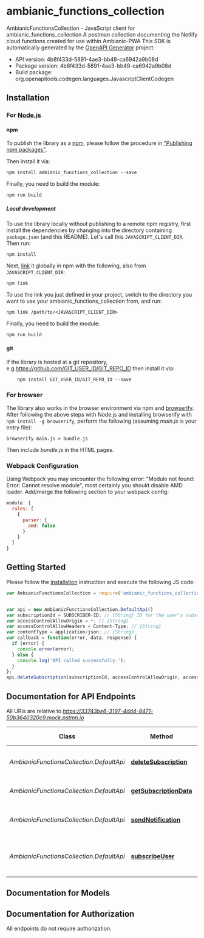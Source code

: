 # ambianic_functions_collection

AmbianicFunctionsCollection - JavaScript client for ambianic_functions_collection
A postman collection documenting the Netlify cloud functions created for use within Ambianic-PWA
This SDK is automatically generated by the [OpenAPI Generator](https://openapi-generator.tech) project:

- API version: 4b8f433d-5891-4ae3-bb49-ca6942a9b08d
- Package version: 4b8f433d-5891-4ae3-bb49-ca6942a9b08d
- Build package: org.openapitools.codegen.languages.JavascriptClientCodegen

## Installation

### For [Node.js](https://nodejs.org/)

#### npm

To publish the library as a [npm](https://www.npmjs.com/), please follow the procedure in ["Publishing npm packages"](https://docs.npmjs.com/getting-started/publishing-npm-packages).

Then install it via:

```shell
npm install ambianic_functions_collection --save
```

Finally, you need to build the module:

```shell
npm run build
```

##### Local development

To use the library locally without publishing to a remote npm registry, first install the dependencies by changing into the directory containing `package.json` (and this README). Let's call this `JAVASCRIPT_CLIENT_DIR`. Then run:

```shell
npm install
```

Next, [link](https://docs.npmjs.com/cli/link) it globally in npm with the following, also from `JAVASCRIPT_CLIENT_DIR`:

```shell
npm link
```

To use the link you just defined in your project, switch to the directory you want to use your ambianic_functions_collection from, and run:

```shell
npm link /path/to/<JAVASCRIPT_CLIENT_DIR>
```

Finally, you need to build the module:

```shell
npm run build
```

#### git

If the library is hosted at a git repository, e.g.https://github.com/GIT_USER_ID/GIT_REPO_ID
then install it via:

```shell
    npm install GIT_USER_ID/GIT_REPO_ID --save
```

### For browser

The library also works in the browser environment via npm and [browserify](http://browserify.org/). After following
the above steps with Node.js and installing browserify with `npm install -g browserify`,
perform the following (assuming *main.js* is your entry file):

```shell
browserify main.js > bundle.js
```

Then include *bundle.js* in the HTML pages.

### Webpack Configuration

Using Webpack you may encounter the following error: "Module not found: Error:
Cannot resolve module", most certainly you should disable AMD loader. Add/merge
the following section to your webpack config:

```javascript
module: {
  rules: [
    {
      parser: {
        amd: false
      }
    }
  ]
}
```

## Getting Started

Please follow the [installation](#installation) instruction and execute the following JS code:

```javascript
var AmbianicFunctionsCollection = require('ambianic_functions_collection');


var api = new AmbianicFunctionsCollection.DefaultApi()
var subscriptionId = SUBSCRIBER-ID; // {String} ID for the user's subscription to be deleted
var accessControlAllowOrigin = *; // {String} 
var accessControlAllowHeaders = Content-Type; // {String} 
var contentType = application/json; // {String} 
var callback = function(error, data, response) {
  if (error) {
    console.error(error);
  } else {
    console.log('API called successfully.');
  }
};
api.deleteSubscription(subscriptionId, accessControlAllowOrigin, accessControlAllowHeaders, contentType, callback);

```

## Documentation for API Endpoints

All URIs are relative to *https://33743be6-3197-4dd4-8471-50b3640320c9.mock.pstmn.io*

Class | Method | HTTP request | Description
------------ | ------------- | ------------- | -------------
*AmbianicFunctionsCollection.DefaultApi* | [**deleteSubscription**](docs/DefaultApi.md#deleteSubscription) | **DELETE** /mock-subscription | Delete an Ambianic&#39;s user subscription
*AmbianicFunctionsCollection.DefaultApi* | [**getSubscriptionData**](docs/DefaultApi.md#getSubscriptionData) | **GET** /mock-subscription | Get a user&#39;s subscription data
*AmbianicFunctionsCollection.DefaultApi* | [**sendNotification**](docs/DefaultApi.md#sendNotification) | **POST** /mock-notification | Send an event detection notification
*AmbianicFunctionsCollection.DefaultApi* | [**subscribeUser**](docs/DefaultApi.md#subscribeUser) | **POST** /mock-subscribe | Subscribe Ambianic user to premium notification


## Documentation for Models



## Documentation for Authorization

All endpoints do not require authorization.
